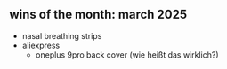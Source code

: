 ## wins of the month: march 2025

- nasal breathing strips
- aliexpress
    - oneplus 9pro back cover (wie heißt das wirklich?)
    